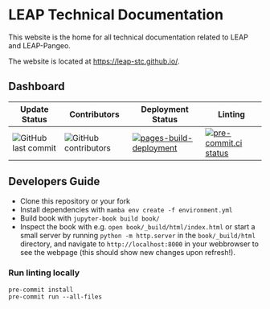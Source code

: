 # LEAP Technical Documentation

This website is the home for all technical documentation related to LEAP and LEAP-Pangeo.

The website is located at <https://leap-stc.github.io/>.

## Dashboard

| Update Status                       | Contributors                          | Deployment Status                                    | Linting                                      |
| ----------------------------------- | ------------------------------------- | ---------------------------------------------------- | -------------------------------------------- |
| ![GitHub last commit][commit badge] | ![GitHub contributors][contrib badge] | [![pages-build-deployment][build badge]][build link] | [![pre-commit.ci status][pc badge]][pc link] |

## Developers Guide

- Clone this repository or your fork
- Install dependencies with `mamba env create -f environment.yml`
- Build book with `jupyter-book build book/`
- Inspect the book with e.g. `open book/_build/html/index.html` or start a small server by running `python -m http.server` in the `book/_build/html` directory, and navigate to `http://localhost:8000` in your webbrowser to see the webpage (this should show new changes upon refresh!).

### Run linting locally

```
pre-commit install
pre-commit run --all-files 
```

[build badge]: https://github.com/leap-stc/leap-stc.github.io/actions/workflows/pages/pages-build-deployment/badge.svg
[build link]: https://github.com/leap-stc/leap-stc.github.io/actions/workflows/pages/pages-build-deployment
[commit badge]: https://img.shields.io/github/last-commit/leap-stc/leap-stc.github.io
[contrib badge]: https://img.shields.io/github/contributors/leap-stc/leap-stc.github.io
[pc badge]: https://results.pre-commit.ci/badge/github/leap-stc/leap-stc.github.io/main.svg
[pc link]: https://results.pre-commit.ci/latest/github/leap-stc/leap-stc.github.io/main
